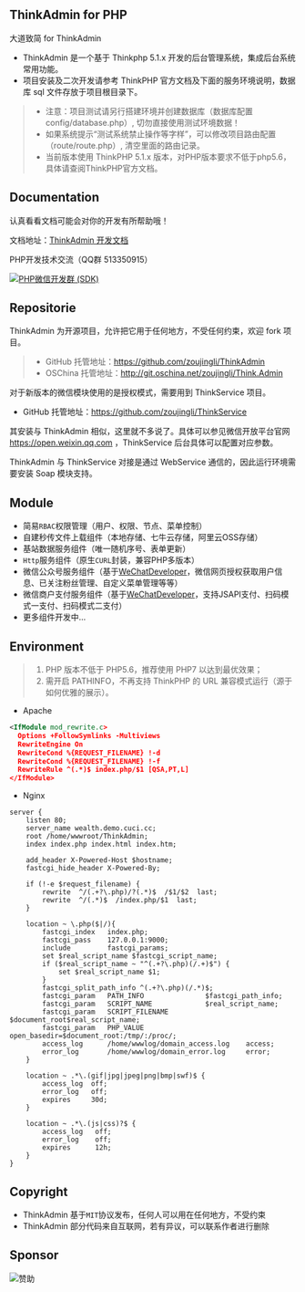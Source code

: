 ThinkAdmin for PHP
--
大道致简 for ThinkAdmin

* ThinkAdmin 是一个基于 Thinkphp 5.1.x 开发的后台管理系统，集成后台系统常用功能。
* 项目安装及二次开发请参考 ThinkPHP 官方文档及下面的服务环境说明，数据库 sql 文件存放于项目根目录下。
>* 注意：项目测试请另行搭建环境并创建数据库（数据库配置 config/database.php）, 切勿直接使用测试环境数据！
>* 如果系统提示“测试系统禁止操作等字样”，可以修改项目路由配置（route/route.php）, 清空里面的路由记录。
>* 当前版本使用 ThinkPHP 5.1.x 版本，对PHP版本要求不低于php5.6，具体请查阅ThinkPHP官方文档。


Documentation
--
认真看看文档可能会对你的开发有所帮助哦！

文档地址：[ThinkAdmin 开发文档](https://www.kancloud.cn/zoujingli/thinkadmin/content)


PHP开发技术交流（QQ群 513350915）

[![PHP微信开发群 (SDK)](http://pub.idqqimg.com/wpa/images/group.png)](http://shang.qq.com/wpa/qunwpa?idkey=ae25cf789dafbef62e50a980ffc31242f150bc61a61164458216dd98c411832a) 


Repositorie
--
 ThinkAdmin 为开源项目，允许把它用于任何地方，不受任何约束，欢迎 fork 项目。
>* GitHub 托管地址：https://github.com/zoujingli/ThinkAdmin
>* OSChina 托管地址：http://git.oschina.net/zoujingli/Think.Admin

对于新版本的微信模块使用的是授权模式，需要用到 ThinkService 项目。
* GitHub 托管地址：https://github.com/zoujingli/ThinkService

其安装与 ThinkAdmin 相似，这里就不多说了。具体可以参见微信开放平台官网
https://open.weixin.qq.com ，ThinkService 后台具体可以配置对应参数。

ThinkAdmin 与 ThinkService 对接是通过 WebService 通信的，因此运行环境需要安装 Soap 模块支持。


Module
--
* 简易`RBAC`权限管理（用户、权限、节点、菜单控制）
* 自建秒传文件上载组件（本地存储、七牛云存储，阿里云OSS存储）
* 基站数据服务组件（唯一随机序号、表单更新）
* `Http`服务组件（原生`CURL`封装，兼容PHP多版本）
* 微信公众号服务组件（基于[WeChatDeveloper](https://github.com/zoujingli/WeChatDeveloper)，微信网页授权获取用户信息、已关注粉丝管理、自定义菜单管理等等）
* 微信商户支付服务组件（基于[WeChatDeveloper](https://github.com/zoujingli/WeChatDeveloper)，支持JSAPI支付、扫码模式一支付、扫码模式二支付）
* 更多组件开发中...


Environment
---
>1. PHP 版本不低于 PHP5.6，推荐使用 PHP7 以达到最优效果；
>2. 需开启 PATHINFO，不再支持 ThinkPHP 的 URL 兼容模式运行（源于如何优雅的展示）。

* Apache

```xml
<IfModule mod_rewrite.c>
  Options +FollowSymlinks -Multiviews
  RewriteEngine On
  RewriteCond %{REQUEST_FILENAME} !-d
  RewriteCond %{REQUEST_FILENAME} !-f
  RewriteRule ^(.*)$ index.php/$1 [QSA,PT,L]
</IfModule>
```

* Nginx

```
server {
	listen 80;
	server_name wealth.demo.cuci.cc;
	root /home/wwwroot/ThinkAdmin;
	index index.php index.html index.htm;
	
	add_header X-Powered-Host $hostname;
	fastcgi_hide_header X-Powered-By;
	
	if (!-e $request_filename) {
		rewrite  ^/(.+?\.php)/?(.*)$  /$1/$2  last;
		rewrite  ^/(.*)$  /index.php/$1  last;
	}
	
	location ~ \.php($|/){
		fastcgi_index   index.php;
		fastcgi_pass    127.0.0.1:9000;
		include         fastcgi_params;
		set $real_script_name $fastcgi_script_name;
		if ($real_script_name ~ "^(.+?\.php)(/.+)$") {
			set $real_script_name $1;
		}
		fastcgi_split_path_info ^(.+?\.php)(/.*)$;
		fastcgi_param   PATH_INFO               $fastcgi_path_info;
		fastcgi_param   SCRIPT_NAME             $real_script_name;
		fastcgi_param   SCRIPT_FILENAME         $document_root$real_script_name;
		fastcgi_param   PHP_VALUE               open_basedir=$document_root:/tmp/:/proc/;
		access_log      /home/wwwlog/domain_access.log    access;
		error_log       /home/wwwlog/domain_error.log     error;
	}
	
	location ~ .*\.(gif|jpg|jpeg|png|bmp|swf)$ {
		access_log  off;
		error_log   off;
		expires     30d;
	}
	
	location ~ .*\.(js|css)?$ {
		access_log   off;
		error_log    off;
		expires      12h;
	}
}
```

Copyright
--
* ThinkAdmin 基于`MIT`协议发布，任何人可以用在任何地方，不受约束
* ThinkAdmin 部分代码来自互联网，若有异议，可以联系作者进行删除


Sponsor
--
![赞助](http://zoujingli.oschina.io/static/pay.png)